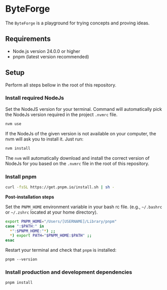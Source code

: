 # ByteForge

The `ByteForge` is a playground for trying concepts and proving ideas.

## Requirements

- Node.js version 24.0.0 or higher
- pnpm (latest version recommended)

## Setup

Perform all steps bellow in the root of this repository.

### Install required NodeJs

Set the NodeJS version for your terminal. Command will automatically pick the NodeJs version required in the project `.nvmrc` file.

```sh
nvm use
```

If the NodeJs of the given version is not available on your computer, the nvm will ask you to install it. Just run:

```sh
nvm install
```

The `nvm` will automatically download and install the correct version of NodeJs for you based on the `.nvmrc` file in the root of this repository.

### Install pnpm

```sh
curl -fsSL https://get.pnpm.io/install.sh | sh -
```

**Post-installation steps**

Set the `PNPM_HOME` environment variable in your bash rc file. 
(e.g., `~/.bashrc` or `~/.zshrc` located at your home directory).

```sh
export PNPM_HOME="/Users/[USERNAME]/Library/pnpm"
case ":$PATH:" in
  *":$PNPM_HOME:"*) ;;
  *) export PATH="$PNPM_HOME:$PATH" ;;
esac
```

Restart your terminal and check that `pnpm` is installed:

```
pnpm --version
```

### Install production and development dependencies

```sh
pnpm install
```
